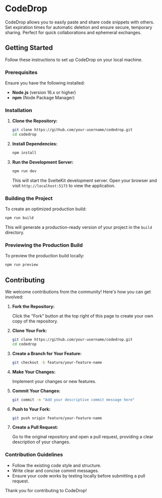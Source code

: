 # CodeDrop

CodeDrop allows you to easily paste and share code snippets with others. Set expiration times for automatic deletion and ensure secure, temporary sharing. Perfect for quick collaborations and ephemeral exchanges.

## Getting Started

Follow these instructions to set up CodeDrop on your local machine.

### Prerequisites

Ensure you have the following installed:

- **Node.js** (version 16.x or higher)
- **npm** (Node Package Manager)

### Installation

1. **Clone the Repository:**

   ```bash
   git clone https://github.com/your-username/codedrop.git
   cd codedrop
   ```

2. **Install Dependencies:**

   ```bash
   npm install
   ```

3. **Run the Development Server:**

   ```bash
   npm run dev
   ```

   This will start the SvelteKit development server. Open your browser and visit `http://localhost:5173` to view the application.

### Building the Project

To create an optimized production build:

```bash
npm run build
```

This will generate a production-ready version of your project in the `build` directory.

### Previewing the Production Build

To preview the production build locally:

```bash
npm run preview
```

## Contributing

We welcome contributions from the community! Here's how you can get involved:

1. **Fork the Repository:**

   Click the "Fork" button at the top right of this page to create your own copy of the repository.

2. **Clone Your Fork:**

   ```bash
   git clone https://github.com/your-username/codedrop.git
   cd codedrop
   ```

3. **Create a Branch for Your Feature:**

   ```bash
   git checkout -b feature/your-feature-name
   ```

4. **Make Your Changes:**

   Implement your changes or new features.

5. **Commit Your Changes:**

   ```bash
   git commit -m "Add your descriptive commit message here"
   ```

6. **Push to Your Fork:**

   ```bash
   git push origin feature/your-feature-name
   ```

7. **Create a Pull Request:**

   Go to the original repository and open a pull request, providing a clear description of your changes.

### Contribution Guidelines

- Follow the existing code style and structure.
- Write clear and concise commit messages.
- Ensure your code works by testing locally before submitting a pull request.

Thank you for contributing to CodeDrop!